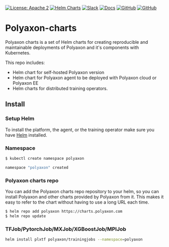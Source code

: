 [![License: Apache 2](https://img.shields.io/badge/License-apache2-green.svg)](LICENSE)
[![Helm Charts](https://github.com/polyaxon/charts/actions/workflows/charts.yml/badge.svg)](https://github.com/polyaxon/charts/actions/workflows/charts.yml)
[![Slack](https://img.shields.io/badge/chat-on%20slack-aadada.svg?logo=slack&longCache=true)](https://polyaxon.com/slack/)
[![Docs](https://img.shields.io/badge/docs-stable-brightgreen.svg?style=flat)](https://polyaxon.com/docs/)
[![GitHub](https://img.shields.io/badge/issue_tracker-github-blue?logo=github)](https://github.com/polyaxon/polyaxon/issues)
[![GitHub](https://img.shields.io/badge/roadmap-github-blue?logo=github)](https://github.com/polyaxon/polyaxon/milestones)

# Polyaxon-charts

Polyaxon charts is a set of Helm charts for creating reproducible and maintainable deployments of Polyaxon and it's components with Kubernetes.

This repo includes: 

 * Helm chart for self-hosted Polyaxon version
 * Helm chart for Polyaxon agent to be deployed with Polyaxon cloud or Polyaxon EE
 * Helm charts for distributed training operators. 


## Install

### Setup Helm

To install the platform, the agent, or the training operator make sure you have [Helm](https://helm.sh/docs/intro/install/) installed.

### Namespace

```bash
$ kubectl create namespace polyaxon

namespace "polyaxon" created
```

### Polyaxon charts repo

You can add the Polyaxon charts repo repository to your helm, so you can install Polyaxon and other charts provided by Polyaxon from it. 
This makes it easy to refer to the chart without having to use a long URL each time.

```bash
$ helm repo add polyaxon https://charts.polyaxon.com
$ helm repo update
```

### TFJob/PytorchJob/MXJob/XGBoostJob/MPIJob

```bash
helm install plxtf polyaxon/trainingjobs --namespace=polyaxon
```
